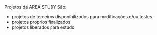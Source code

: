 Projetos da AREA STUDY São:
- projetos de terceiros disponibilizados para modificações e/ou testes
- projetos proprios finalizados
- projetos liberados para estudo
